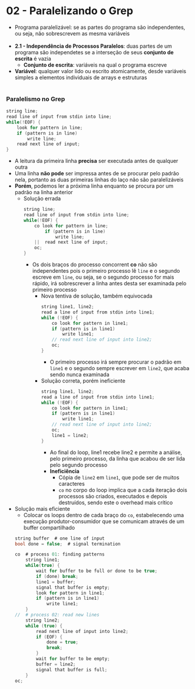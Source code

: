 # 02 - Paralelizando o Grep
* Programa paralelizável: se as partes do programa são independentes, ou seja, não sobrescrevem as mesma variáveis
<br><br>
* **2.1 - Independência de Processos Paralelos**: duas partes de um programa são independetes se a interseção de seus **conjunto de escrita** é vazia
    * **Conjunto de escrita**: variáveis na qual o programa escreve
* **Variável**: qualquer valor lido ou escrito atomicamente, desde variáveis simples a elementos individuais de arrays e estruturas
<br><br>
### Paralelismo no Grep
```c
string line;
read line of input from stdin into line;
while(!EOF) {
    look for pattern in line;
    if (pattern is in line)
        write line;
    read next line of input;
}
```
* A leitura da primeira linha **precisa** ser executada antes de qualquer outra
* Uma linha **não pode** ser impressa antes de se procurar pelo padrão nela, portanto as duas primeiras linhas do laço não são paralelizáveis
* **Porém**, podemos ler a próxima linha enquanto se procura por um padrão na linha anterior
    * Solução errada
        ```c
        string line;
        read line of input from stdin into line;
        while(!EOF) {
            co look for pattern in line;
                if (pattern is in line)
                    write line;
            ||  read next line of input;
            oc;
        }
        ```
        * Os dois braços do processo concorrent **co** não são independentes pois o primeiro processo lê `line` e o segundo escreve em `line`, ou seja, se o segundo processo for mais rápido, irá sobrescrever a linha antes desta ser examinada pelo primeiro processo
            * Nova tentiva de solução, também equivocada
                ```c
                string line1, line2;
                read a line of input from stdin into line1;
                while (!EOF) {
                    co look for pattern in line1;
                    if (pattern is in line1)
                        write line1;
                    // read next line of input into line2;
                    oc;
                }
                ```
                * O primeiro processo irá sempre procurar o padrão em `line1` e o segundo sempre escrever em `line2`, que acaba sendo nunca examinada
            * Solução correta, porém ineficiente
                ```c
                string line1, line2;
                read a line of input from stdin into line1;
                while (!EOF) {
                    co look for pattern in line1;
                    if (pattern is in line1)
                        write line1;
                    // read next line of input into line2;
                    oc;
                    line1 = line2;
                }
                ```
                * Ao final do loop, line1 recebe line2 e permite a análise, pelo primeiro processo, da linha que acabou de ser lida pelo segundo processo
                * **Ineficiência**
                    * Cópia de `line2` em `line1`, que pode ser de muitos caracteres
                    * `co` no corpo do loop implica que a cada iteração dois processos são criados, executados e depois destruídos, sendo este o overhead mais crítico
* Solução mais eficiente
    * Colocar os loops dentro de cada braço do `co`, estabelecendo uma execução produtor-consumidor que se comunicam através de um buffer compartilhado
    ```c
    string buffer  # one line of input
    bool done = false;  # signal termination

    co  # process 01: finding patterns
        string line1;
        while(true) {
            wait for buffer to be full or done to be true;
            if (done) break;
            line1 = buffer;
            signal that buffer is empty;
            look for pattern in line1;
            if (pattern is in line1)
                write line1;
        }
    //  # process 02: read new lines
        string line2;
        while (true) {
            read next line of input into line2;
            if (EOF) {
                done = true;
                break;
            }
            wait for buffer to be empty;
            buffer = line2;
            signal that buffer is full;
        }
    oc;
    ```